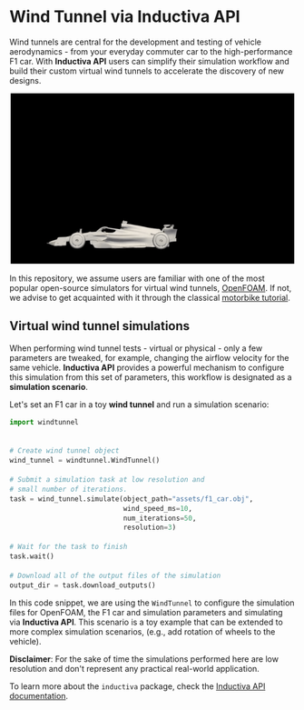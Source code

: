 # Wind Tunnel via Inductiva API

Wind tunnels are central for the development and testing of vehicle aerodynamics -
from your everyday commuter car to the high-performance F1 car.
With **Inductiva API** users can simplify their simulation workflow and build their
custom virtual wind tunnels to accelerate the discovery of new designs.

<div align="center">
<img src="assets/f1.gif" width=500 height=300 alt="F1 simulation">
</div>

In this repository, we assume users are familiar with one of the most popular
open-source simulators for virtual wind tunnels, [OpenFOAM](https://www.openfoam.org).
If not, we advise to get acquainted with it through the classical
[motorbike tutorial](https://github.com/OpenFOAM/OpenFOAM-8/tree/master/tutorials/incompressible/simpleFoam/motorBike).

## Virtual wind tunnel simulations

When performing wind tunnel tests - virtual or physical - only a few
parameters are tweaked, for example, changing the airflow velocity for the same
vehicle.
**Inductiva API** provides a powerful mechanism to configure this simulation
from this set of parameters, this workflow is designated as
a **simulation scenario**.

Let's set an F1 car in a toy **wind tunnel** and run a simulation scenario:

```python
import windtunnel


# Create wind tunnel object
wind_tunnel = windtunnel.WindTunnel()

# Submit a simulation task at low resolution and
# small number of iterations.
task = wind_tunnel.simulate(object_path="assets/f1_car.obj",
                            wind_speed_ms=10,
                            num_iterations=50,
                            resolution=3)

# Wait for the task to finish
task.wait()

# Download all of the output files of the simulation
output_dir = task.download_outputs()

```

In this code snippet, we are using the `WindTunnel` to configure the
simulation files for OpenFOAM, the F1 car and
simulation parameters and simulating via **Inductiva API**. This scenario is a
toy example that can be extended to more complex simulation scenarios, (e.g.,
add rotation of wheels to the vehicle). 


**Disclaimer**: For the sake of time the simulations performed here are low resolution and don't represent any practical real-world application.

To learn more about the `inductiva` package, check the
[Inductiva API documentation](https://github.com/inductiva/inductiva/wiki).
